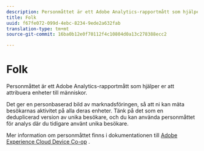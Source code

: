 ```yaml
---
description: Personmåttet är ett Adobe Analytics-rapportmått som hjälper er att attribuera enheter till människor.
title: Folk
uuid: f67fe072-099d-4ebc-8234-9ede2a632fab
translation-type: tm+mt
source-git-commit: 16ba0b12e0f70112f4c10804d0a13c278388ecc2

---
```



# Folk

Personmåttet är ett Adobe Analytics-rapportmått som hjälper er att attribuera enheter till människor.

Det ger en personbaserad bild av marknadsföringen, så att ni kan mäta besökarnas aktivitet på alla deras enheter. Tänk på det som en deduplicerad version av unika besökare, och du kan använda personmåttet för analys där du tidigare använt unika besökare.

Mer information om personmåttet finns i dokumentationen till [Adobe Experience Cloud Device Co-op](https://marketing.adobe.com/resources/help/en_US/mcdc/mcdc-people.html) .
